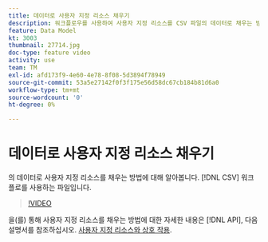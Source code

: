 ```yaml
---
title: 데이터로 사용자 지정 리소스 채우기
description: 워크플로우를 사용하여 사용자 지정 리소스를 CSV 파일의 데이터로 채우는 방법을 알아봅니다.
feature: Data Model
kt: 3003
thumbnail: 27714.jpg
doc-type: feature video
activity: use
team: TM
exl-id: afd173f9-4e60-4e78-8f08-5d3894f78949
source-git-commit: 53a5e27142f0f3f175e56d58dc67cb184b81d6a0
workflow-type: tm+mt
source-wordcount: '0'
ht-degree: 0%

---
```


# 데이터로 사용자 지정 리소스 채우기

의 데이터로 사용자 지정 리소스를 채우는 방법에 대해 알아봅니다. [!DNL CSV] 워크플로를 사용하는 파일입니다.

>[!VIDEO](https://video.tv.adobe.com/v/27714?quality=9)

을(를) 통해 사용자 지정 리소스를 채우는 방법에 대한 자세한 내용은 [!DNL API], 다음 설명서를 참조하십시오. [사용자 지정 리소스와 상호 작용](https://experienceleague.adobe.com/docs/campaign-standard/using/working-with-apis/interacting-with-custom-resources.html).
